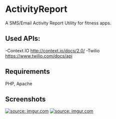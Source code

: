 ActivityReport
==============

A SMS/Email Activity Report Utility for fitness apps.

## Used APIs:

-Context.IO http://context.io/docs/2.0/
-Twilio https://www.twilio.com/docs/api

## Requirements
PHP, Apache

## Screenshots

<a href="http://imgur.com/K66d9k5"><img src="http://i.imgur.com/K66d9k5.png?1" title="source: imgur.com" /></a>
<a href="http://imgur.com/VUgHmnx"><img src="http://i.imgur.com/VUgHmnx.png?1" title="source: imgur.com" /></a>
